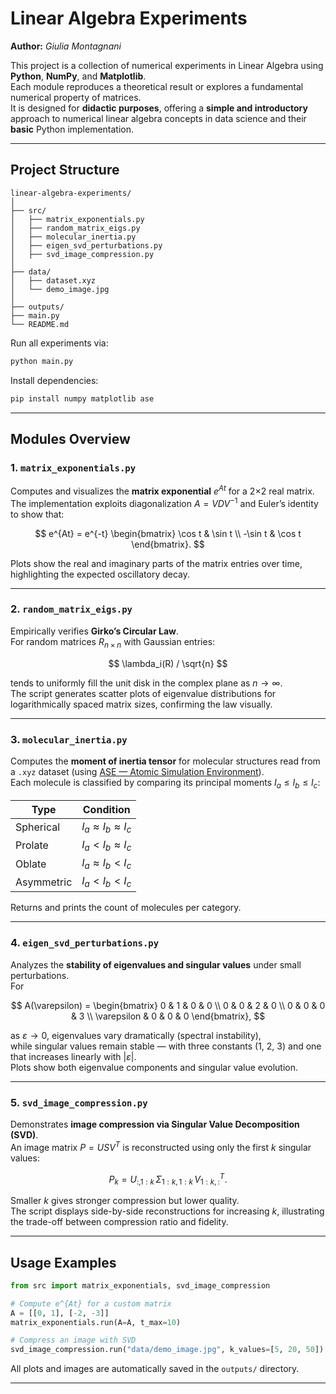 # Linear Algebra Experiments

**Author:** *Giulia Montagnani*  

This project is a collection of numerical experiments in Linear Algebra using **Python**, **NumPy**, and **Matplotlib**.  
Each module reproduces a theoretical result or explores a fundamental numerical property of matrices.  
It is designed for **didactic purposes**, offering a **simple and introductory** approach to numerical linear algebra concepts in data science and their **basic** Python implementation.

---

## Project Structure

```
linear-algebra-experiments/
│
├── src/
│   ├── matrix_exponentials.py
│   ├── random_matrix_eigs.py
│   ├── molecular_inertia.py
│   ├── eigen_svd_perturbations.py
│   ├── svd_image_compression.py
│
├── data/
│   ├── dataset.xyz
│   └── demo_image.jpg
│
├── outputs/
├── main.py
└── README.md
```

Run all experiments via:
```bash
python main.py
```

Install dependencies:
```bash
pip install numpy matplotlib ase
```

---

## Modules Overview

### 1. `matrix_exponentials.py`
Computes and visualizes the **matrix exponential** $e^{At}$ for a 2×2 real matrix.  
The implementation exploits diagonalization $A = VDV^{-1}$ and Euler’s identity to show that:

$$
e^{At} = e^{-t} 
\begin{bmatrix}
\cos t & \sin t \\
-\sin t & \cos t
\end{bmatrix}.
$$

Plots show the real and imaginary parts of the matrix entries over time, highlighting the expected oscillatory decay.

---

### 2. `random_matrix_eigs.py`
Empirically verifies **Girko’s Circular Law**.  
For random matrices $R_{n \times n}$ with Gaussian entries:

$$
\lambda_i(R) / \sqrt{n}
$$

tends to uniformly fill the unit disk in the complex plane as $n \to \infty$.  
The script generates scatter plots of eigenvalue distributions for logarithmically spaced matrix sizes, confirming the law visually.

---

### 3. `molecular_inertia.py`
Computes the **moment of inertia tensor** for molecular structures read from a `.xyz` dataset (using [ASE — Atomic Simulation Environment](https://wiki.fysik.dtu.dk/ase/ase/io/io.html#ase.io.read)).  
Each molecule is classified by comparing its principal moments $I_a \le I_b \le I_c$:

| Type | Condition |
|------|------------|
| Spherical | $I_a \approx I_b \approx I_c$ |
| Prolate | $I_a < I_b \approx I_c$ |
| Oblate | $I_a \approx I_b < I_c$ |
| Asymmetric | $I_a < I_b < I_c$ |

Returns and prints the count of molecules per category.

---

### 4. `eigen_svd_perturbations.py`
Analyzes the **stability of eigenvalues and singular values** under small perturbations.  
For

$$
A(\varepsilon) = 
\begin{bmatrix}
0 & 1 & 0 & 0 \\
0 & 0 & 2 & 0 \\
0 & 0 & 0 & 3 \\
\varepsilon & 0 & 0 & 0
\end{bmatrix},
$$

as $\varepsilon \to 0$, eigenvalues vary dramatically (spectral instability),  
while singular values remain stable — with three constants (1, 2, 3) and one that increases linearly with $|\varepsilon|$.  
Plots show both eigenvalue components and singular value evolution.

---

### 5. `svd_image_compression.py`
Demonstrates **image compression via Singular Value Decomposition (SVD)**.  
An image matrix $P = USV^T$ is reconstructed using only the first *k* singular values:

$$
P_k = U_{:,1:k} \, \Sigma_{1:k,1:k} \, V_{1:k,:}^T.
$$

Smaller *k* gives stronger compression but lower quality.  
The script displays side-by-side reconstructions for increasing *k*, illustrating the trade-off between compression ratio and fidelity.

---

## Usage Examples

```python
from src import matrix_exponentials, svd_image_compression

# Compute e^{At} for a custom matrix
A = [[0, 1], [-2, -3]]
matrix_exponentials.run(A=A, t_max=10)

# Compress an image with SVD
svd_image_compression.run("data/demo_image.jpg", k_values=[5, 20, 50])
```

All plots and images are automatically saved in the `outputs/` directory.

---


